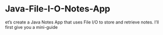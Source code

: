 # Java-File-I-O-Notes-App
et’s create a Java Notes App that uses File I/O to store and retrieve notes. I’ll first give you a mini-guide
